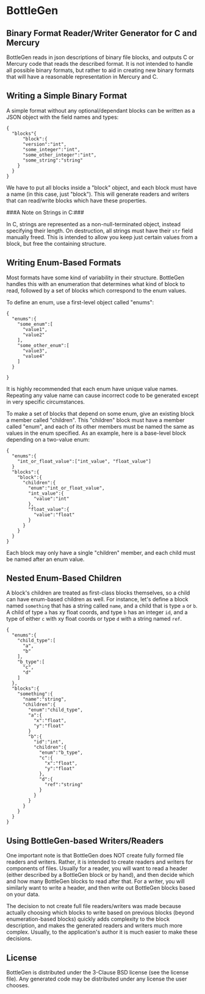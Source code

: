BottleGen
=========

Binary Format Reader/Writer Generator for C and Mercury 
-------------------------------------------------------

BottleGen reads in json descriptions of binary file blocks, and outputs C or Mercury code that reads the described 
format. It is not intended to handle all possible binary formats, but rather to aid in creating new binary formats
that will have a reasonable representation in Mercury and C.

Writing a Simple Binary Format
------------------------------

A simple format without any optional/dependant blocks can be written as a JSON object with the field names and types:

```
{
  "blocks"{
      "block":{
      "version":"int",
      "some_integer":"int",
      "some_other_integer":"int",
      "some_string":"string"
    }
  }
}
```

We have to put all blocks inside a "block" object, and each block must have a name (in this case, just "block"). This 
will generate readers and writers that can read/write blocks which have these properties.

###A Note on Strings in C:###

In C, strings are represented as a non-null-terminated object, instead specifying their length. On destruction, all 
strings must have their `str` field manually freed. This is intended to allow you keep just certain values from a block, 
but free the containing structure.

Writing Enum-Based Formats
--------------------------

Most formats have some kind of variability in their structure. BottleGen handles this with an enumeration that determines 
what kind of block to read, followed by a set of blocks which correspond to the enum values.

To define an enum, use a first-level object called "enums":

```
{
  "enums":{
    "some_enum":[
      "value1",
      "value2"
    ],
    "some_other_enum":[
      "value3",
      "value4"      
    ]
  }

}
```

It is highly recommended that each enum have unique value names. Repeating any value name can cause incorrect code to be 
generated except in very specific circumstances.

To make a set of blocks that depend on some enum, give an existing block a member called "children". This "children" 
block must have a member called "enum", and each of its other members must be named the same as values in the enum 
specified. As an example, here is a base-level block depending on a two-value enum:

```
{
  "enums":{
    "int_or_float_value":["int_value", "float_value"]
  }
  "blocks":{
    "block":{
      "children":{
        "enum":"int_or_float_value",
        "int_value":{
          "value":"int"
        },
        "float_value":{
          "value":"float"
        }
      }
    }
  }
}
```

Each block may only have a single "children" member, and each child must be named after an enum value.

Nested Enum-Based Children
--------------------------

A block's children are treated as first-class blocks themselves, so a child can have enum-based children as well. For 
instance, let's define a block named `something` that has a string called `name`, and a child that is type `a` or `b`. A 
child of type `a` has xy float coords, and type `b` has an integer `id`, and a type of either `c` with xy float coords or 
type `d` with a string named `ref`.

```
{
  "enums":{
    "child_type":[
      "a",
      "b"
    ],
    "b_type":[
      "c",
      "d"
    ]
  },
  "blocks":{
    "something":{
      "name":"string",
      "children":{
        "enum":"child_type",
        "a":{
          "x":"float",
          "y":"float"
        }
        "b":{
          "id":"int",
          "children":{
            "enum":"b_type",
            "c":{
              "x":"float",
              "y":"float"
            },
            "d":{
              "ref":"string"
            }
          }
        }
      }
    }
  }
}
```

Using BottleGen-based Writers/Readers
-------------------------------------

One important note is that BottleGen does NOT create fully formed file readers and writers. Rather, it is intended to 
create readers and writers for components of files. Usually for a reader, you will want to read a header (either 
described by a BottleGen block or by hand), and then decide which and how many BottleGen blocks to read after that. For a 
writer, you will similarly want to write a header, and then write out BottleGen blocks based on your data.

The decision to not create full file readers/writers was made because actually choosing which blocks to write based on 
previous blocks (beyond enumeration-based blocks) quickly adds complexity to the block description, and makes the 
generated readers and writers much more complex. Usually, to the application's author it is much easier to make these 
decisions.

License
-------

BottleGen is distributed under the 3-Clause BSD license (see the license file). Any generated code may be distributed 
under any license the user chooses.
